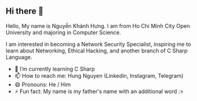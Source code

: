 ## Hi there 👋

<!--
**hwwng122k3/hwwng122k3** is a ✨ _special_ ✨ repository because its `README.md` (this file) appears on your GitHub profile.

Here are some ideas to get you started:

- 🔭 I’m currently working on ...
- 🌱 I’m currently learning ...
- 👯 I’m looking to collaborate on ...
- 🤔 I’m looking for help with ...
- 💬 Ask me about ...
- 📫 How to reach me: ...
- 😄 Pronouns: ...
- ⚡ Fun fact: ...
-->

Hello, My name is Nguyễn Khánh Hưng. I am from Ho Chi Minh City Open University and majoring in Computer Science.

I am interested in becoming a Network Security Specialist, inspiring me to learn about Networking, Ethical Hacking, and another branch of C Sharp Language.  

- 🌱 I’m currently learning C Sharp
- 📫 How to reach me: Hung Nguyen (Linkedin, Instagram, Telegram)
- 😄 Pronouns: He / Him
- ⚡ Fun fact: My name is my father's name with an additional word :>

